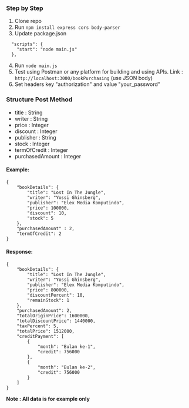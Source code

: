 ### **Step by Step**
1. Clone repo
2. Run ```npm install express cors body-parser```
3. Update package.json 
``` 
  "scripts": {
    "start": "node main.js"
  },
```
4. Run ```node main.js```
5. Test using Postman or any platform for building and using APIs. Link : ```http://localhost:3000/bookPurchasing``` (use JSON body)
6. Set headers key "authorization" and value "your_password"

### **Structure Post Method**
- title : String
- writer : String
- price : Integer
- discount : Integer
- publisher : String
- stock : Integer
- termOfCredit : Integer
- purchasedAmount : Integer


#### Example:
```
{
    "bookDetails": {
        "title": "Lost In The Jungle",
        "writer": "Yossi Ghinsberg",
        "publisher": "Elex Media Komputindo",
        "price": 100000,
        "discount": 10,
        "stock": 5
    },
    "purchasedAmount" : 2,
    "termOfCredit": 2
}
```

#### Response:
```
{
    "bookDetails": {
        "title": "Lost In The Jungle",
        "writer": "Yossi Ghinsberg",
        "publisher": "Elex Media Komputindo",
        "price": 800000,
        "discountPercent": 10,
        "remainStock": 1
    },
    "purchasedAmount": 2,
    "totalOriginPrice": 1600000,
    "totalDiscountPrice": 1440000,
    "taxPercent": 5,
    "totalPrice": 1512000,
    "creditPayment": [
        {
            "month": "Bulan ke-1",
            "credit": 756000
        },
        {
            "month": "Bulan ke-2",
            "credit": 756000
        }
    ]
}
```

**Note : All data is for example only**